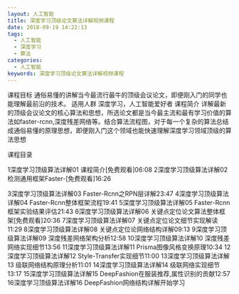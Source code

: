 ```yaml
---
layout: 人工智能
title: 深度学习顶级论文算法详解视频课程
date: 2018-09-19 14:22:13
tags:
  - 人工智能
  - 深度学习
  - 算法
categories:
  - 人工智能
keywords: 深度学习顶级论文算法详解视频课程
---
```

课程目标
通俗易懂的讲解当今最流行最牛的顶级会议论文，即便刚入门的同学也能理解最前沿的技术。
适用人群
深度学习，人工智能爱好者
课程简介
详解最新的顶级会议论文的核心算法和思想，所选论文都是当今最主流和最有学习价值的算法如faster-rcnn,深度残差网络等。结合算法流程图，对于每一个复杂的算法总结成通俗易懂的原理思想，即便刚入门这个领域也能快速理解深度学习领域顶级的算法思想

课程目录

1深度学习顶级算法详解01 课程简介[免费观看]06:08
2深度学习顶级算法详解02 检测通用框架Faster-[免费观看]16:26
<!-- more -->
3深度学习顶级算法详解03 Faster-Rcnn之RPN层详解23:47
4深度学习顶级算法详解04 Faster-Rcnn整体框架流程19:41
5深度学习顶级算法详解05 Faster-Rcnn框架实验结果评估21:43
6深度学习顶级算法详解06 关键点定位论文算法整体框架[免费观看]20:36
7深度学习顶级算法详解07 关键点定位论文细节实现解读11:29
8深度学习顶级算法详解08 关键点定位论网络结构详解09:13
9深度学习顶级算法详解09 深度残差网络架构分析12:58
10深度学习顶级算法详解10 深度残差网络实现细节13:56
11深度学习顶级算法详解11 Prisma图像风格变换原理10:34
12深度学习顶级算法详解12 Style-Transfer实现细节11:00
13深度学习顶级算法详解13 级联网络结构原理分析11:01
14深度学习顶级算法详解14 级联网络实现细节13:17
15深度学习顶级算法详解15 DeepFashion在服装推荐,属性识别的贡献12:57
16深度学习顶级算法详解16 DeepFashion网络结构详解开始学习
<div id="jspay" sid="ZIdSefm4831" style="display:none">ZIdSefm4831</div>
<script type="text/javascript" src="https://www.fageka.com/j.js"></script>
<script type="text/javascript" src="https://www.fageka.com/f.js" charset="utf-8"></script>
